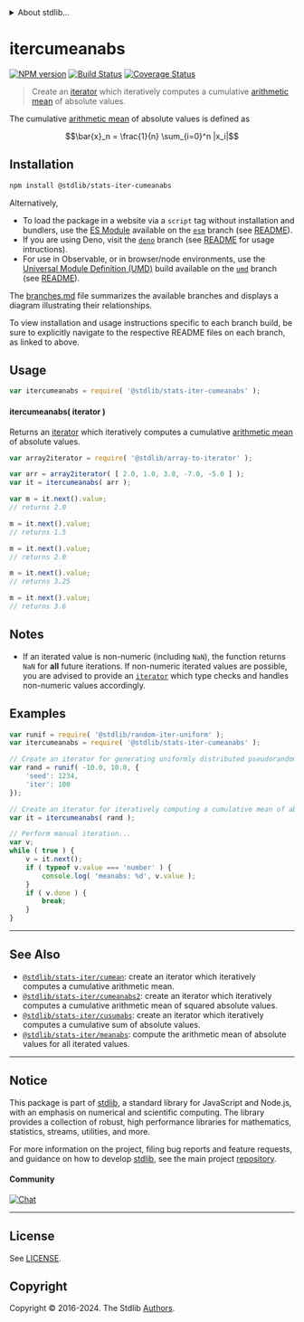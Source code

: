 <!--

@license Apache-2.0

Copyright (c) 2019 The Stdlib Authors.

Licensed under the Apache License, Version 2.0 (the "License");
you may not use this file except in compliance with the License.
You may obtain a copy of the License at

   http://www.apache.org/licenses/LICENSE-2.0

Unless required by applicable law or agreed to in writing, software
distributed under the License is distributed on an "AS IS" BASIS,
WITHOUT WARRANTIES OR CONDITIONS OF ANY KIND, either express or implied.
See the License for the specific language governing permissions and
limitations under the License.

-->


<details>
  <summary>
    About stdlib...
  </summary>
  <p>We believe in a future in which the web is a preferred environment for numerical computation. To help realize this future, we've built stdlib. stdlib is a standard library, with an emphasis on numerical and scientific computation, written in JavaScript (and C) for execution in browsers and in Node.js.</p>
  <p>The library is fully decomposable, being architected in such a way that you can swap out and mix and match APIs and functionality to cater to your exact preferences and use cases.</p>
  <p>When you use stdlib, you can be absolutely certain that you are using the most thorough, rigorous, well-written, studied, documented, tested, measured, and high-quality code out there.</p>
  <p>To join us in bringing numerical computing to the web, get started by checking us out on <a href="https://github.com/stdlib-js/stdlib">GitHub</a>, and please consider <a href="https://opencollective.com/stdlib">financially supporting stdlib</a>. We greatly appreciate your continued support!</p>
</details>

# itercumeanabs

[![NPM version][npm-image]][npm-url] [![Build Status][test-image]][test-url] [![Coverage Status][coverage-image]][coverage-url] <!-- [![dependencies][dependencies-image]][dependencies-url] -->

> Create an [iterator][mdn-iterator-protocol] which iteratively computes a cumulative [arithmetic mean][arithmetic-mean] of absolute values.

<section class="intro">

The cumulative [arithmetic mean][arithmetic-mean] of absolute values is defined as

<!-- <equation class="equation" label="eq:cumulative_arithmetic_mean_absolute_values" align="center" raw="\bar{x}_n = \frac{1}{n} \sum_{i=0}^n |x_i|" alt="Equation for the cumulative arithmetic mean of absolute values."> -->

```math
\bar{x}_n = \frac{1}{n} \sum_{i=0}^n |x_i|
```

<!-- <div class="equation" align="center" data-raw-text="\bar{x}_n = \frac{1}{n} \sum_{i=0}^n |x_i|" data-equation="eq:cumulative_arithmetic_mean_absolute_values">
    <img src="https://cdn.jsdelivr.net/gh/stdlib-js/stdlib@5979d3a5ef6baf7af9747de0630d8101a025da65/lib/node_modules/@stdlib/stats/iter/cumeanabs/docs/img/equation_cumulative_arithmetic_mean_absolute_values.svg" alt="Equation for the cumulative arithmetic mean of absolute values.">
    <br>
</div> -->

<!-- </equation> -->

</section>

<!-- /.intro -->

<!-- Package usage documentation. -->

<section class="installation">

## Installation

```bash
npm install @stdlib/stats-iter-cumeanabs
```

Alternatively,

-   To load the package in a website via a `script` tag without installation and bundlers, use the [ES Module][es-module] available on the [`esm`][esm-url] branch (see [README][esm-readme]).
-   If you are using Deno, visit the [`deno`][deno-url] branch (see [README][deno-readme] for usage intructions).
-   For use in Observable, or in browser/node environments, use the [Universal Module Definition (UMD)][umd] build available on the [`umd`][umd-url] branch (see [README][umd-readme]).

The [branches.md][branches-url] file summarizes the available branches and displays a diagram illustrating their relationships.

To view installation and usage instructions specific to each branch build, be sure to explicitly navigate to the respective README files on each branch, as linked to above.

</section>

<section class="usage">

## Usage

```javascript
var itercumeanabs = require( '@stdlib/stats-iter-cumeanabs' );
```

#### itercumeanabs( iterator )

Returns an [iterator][mdn-iterator-protocol] which iteratively computes a cumulative [arithmetic mean][arithmetic-mean] of absolute values.

```javascript
var array2iterator = require( '@stdlib/array-to-iterator' );

var arr = array2iterator( [ 2.0, 1.0, 3.0, -7.0, -5.0 ] );
var it = itercumeanabs( arr );

var m = it.next().value;
// returns 2.0

m = it.next().value;
// returns 1.5

m = it.next().value;
// returns 2.0

m = it.next().value;
// returns 3.25

m = it.next().value;
// returns 3.6
```

</section>

<!-- /.usage -->

<!-- Package usage notes. Make sure to keep an empty line after the `section` element and another before the `/section` close. -->

<section class="notes">

## Notes

-   If an iterated value is non-numeric (including `NaN`), the function returns `NaN` for **all** future iterations. If non-numeric iterated values are possible, you are advised to provide an [`iterator`][mdn-iterator-protocol] which type checks and handles non-numeric values accordingly.

</section>

<!-- /.notes -->

<!-- Package usage examples. -->

<section class="examples">

## Examples

<!-- eslint no-undef: "error" -->

```javascript
var runif = require( '@stdlib/random-iter-uniform' );
var itercumeanabs = require( '@stdlib/stats-iter-cumeanabs' );

// Create an iterator for generating uniformly distributed pseudorandom numbers:
var rand = runif( -10.0, 10.0, {
    'seed': 1234,
    'iter': 100
});

// Create an iterator for iteratively computing a cumulative mean of absolute values:
var it = itercumeanabs( rand );

// Perform manual iteration...
var v;
while ( true ) {
    v = it.next();
    if ( typeof v.value === 'number' ) {
        console.log( 'meanabs: %d', v.value );
    }
    if ( v.done ) {
        break;
    }
}
```

</section>

<!-- /.examples -->

<!-- Section to include cited references. If references are included, add a horizontal rule *before* the section. Make sure to keep an empty line after the `section` element and another before the `/section` close. -->

<section class="references">

</section>

<!-- /.references -->

<!-- Section for related `stdlib` packages. Do not manually edit this section, as it is automatically populated. -->

<section class="related">

* * *

## See Also

-   <span class="package-name">[`@stdlib/stats-iter/cumean`][@stdlib/stats/iter/cumean]</span><span class="delimiter">: </span><span class="description">create an iterator which iteratively computes a cumulative arithmetic mean.</span>
-   <span class="package-name">[`@stdlib/stats-iter/cumeanabs2`][@stdlib/stats/iter/cumeanabs2]</span><span class="delimiter">: </span><span class="description">create an iterator which iteratively computes a cumulative arithmetic mean of squared absolute values.</span>
-   <span class="package-name">[`@stdlib/stats-iter/cusumabs`][@stdlib/stats/iter/cusumabs]</span><span class="delimiter">: </span><span class="description">create an iterator which iteratively computes a cumulative sum of absolute values.</span>
-   <span class="package-name">[`@stdlib/stats-iter/meanabs`][@stdlib/stats/iter/meanabs]</span><span class="delimiter">: </span><span class="description">compute the arithmetic mean of absolute values for all iterated values.</span>

</section>

<!-- /.related -->

<!-- Section for all links. Make sure to keep an empty line after the `section` element and another before the `/section` close. -->


<section class="main-repo" >

* * *

## Notice

This package is part of [stdlib][stdlib], a standard library for JavaScript and Node.js, with an emphasis on numerical and scientific computing. The library provides a collection of robust, high performance libraries for mathematics, statistics, streams, utilities, and more.

For more information on the project, filing bug reports and feature requests, and guidance on how to develop [stdlib][stdlib], see the main project [repository][stdlib].

#### Community

[![Chat][chat-image]][chat-url]

---

## License

See [LICENSE][stdlib-license].


## Copyright

Copyright &copy; 2016-2024. The Stdlib [Authors][stdlib-authors].

</section>

<!-- /.stdlib -->

<!-- Section for all links. Make sure to keep an empty line after the `section` element and another before the `/section` close. -->

<section class="links">

[npm-image]: http://img.shields.io/npm/v/@stdlib/stats-iter-cumeanabs.svg
[npm-url]: https://npmjs.org/package/@stdlib/stats-iter-cumeanabs

[test-image]: https://github.com/stdlib-js/stats-iter-cumeanabs/actions/workflows/test.yml/badge.svg?branch=v0.2.1
[test-url]: https://github.com/stdlib-js/stats-iter-cumeanabs/actions/workflows/test.yml?query=branch:v0.2.1

[coverage-image]: https://img.shields.io/codecov/c/github/stdlib-js/stats-iter-cumeanabs/main.svg
[coverage-url]: https://codecov.io/github/stdlib-js/stats-iter-cumeanabs?branch=main

<!--

[dependencies-image]: https://img.shields.io/david/stdlib-js/stats-iter-cumeanabs.svg
[dependencies-url]: https://david-dm.org/stdlib-js/stats-iter-cumeanabs/main

-->

[chat-image]: https://img.shields.io/gitter/room/stdlib-js/stdlib.svg
[chat-url]: https://app.gitter.im/#/room/#stdlib-js_stdlib:gitter.im

[stdlib]: https://github.com/stdlib-js/stdlib

[stdlib-authors]: https://github.com/stdlib-js/stdlib/graphs/contributors

[umd]: https://github.com/umdjs/umd
[es-module]: https://developer.mozilla.org/en-US/docs/Web/JavaScript/Guide/Modules

[deno-url]: https://github.com/stdlib-js/stats-iter-cumeanabs/tree/deno
[deno-readme]: https://github.com/stdlib-js/stats-iter-cumeanabs/blob/deno/README.md
[umd-url]: https://github.com/stdlib-js/stats-iter-cumeanabs/tree/umd
[umd-readme]: https://github.com/stdlib-js/stats-iter-cumeanabs/blob/umd/README.md
[esm-url]: https://github.com/stdlib-js/stats-iter-cumeanabs/tree/esm
[esm-readme]: https://github.com/stdlib-js/stats-iter-cumeanabs/blob/esm/README.md
[branches-url]: https://github.com/stdlib-js/stats-iter-cumeanabs/blob/main/branches.md

[stdlib-license]: https://raw.githubusercontent.com/stdlib-js/stats-iter-cumeanabs/main/LICENSE

[arithmetic-mean]: https://en.wikipedia.org/wiki/Arithmetic_mean

[mdn-iterator-protocol]: https://developer.mozilla.org/en-US/docs/Web/JavaScript/Reference/Iteration_protocols#The_iterator_protocol

<!-- <related-links> -->

[@stdlib/stats/iter/cumean]: https://github.com/stdlib-js/stats-iter-cumean

[@stdlib/stats/iter/cumeanabs2]: https://github.com/stdlib-js/stats-iter-cumeanabs2

[@stdlib/stats/iter/cusumabs]: https://github.com/stdlib-js/stats-iter-cusumabs

[@stdlib/stats/iter/meanabs]: https://github.com/stdlib-js/stats-iter-meanabs

<!-- </related-links> -->

</section>

<!-- /.links -->
